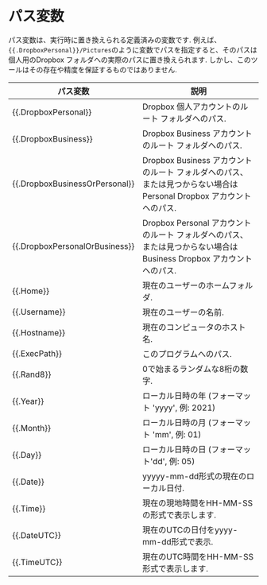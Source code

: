 # パス変数

パス変数は、実行時に置き換えられる定義済みの変数です. 例えば、`{{.DropboxPersonal}}/Pictures`のように変数でパスを指定すると、そのパスは個人用のDropbox フォルダへの実際のパスに置き換えられます. しかし、このツールはその存在や精度を保証するものではありません.

| パス変数                       | 説明                                                                                                                |
|--------------------------------|---------------------------------------------------------------------------------------------------------------------|
| {{.DropboxPersonal}}           | Dropbox 個人アカウントのルート フォルダへのパス.                                                                    |
| {{.DropboxBusiness}}           | Dropbox Business アカウントのルート フォルダへのパス.                                                               |
| {{.DropboxBusinessOrPersonal}} | Dropbox Business アカウントのルート フォルダへのパス、または見つからない場合は Personal Dropbox アカウントへのパス. |
| {{.DropboxPersonalOrBusiness}} | Dropbox Personal アカウントのルート フォルダへのパス、または見つからない場合は Business Dropbox アカウントへのパス. |
| {{.Home}}                      | 現在のユーザーのホームフォルダ.                                                                                     |
| {{.Username}}                  | 現在のユーザーの名前.                                                                                               |
| {{.Hostname}}                  | 現在のコンピュータのホスト名.                                                                                       |
| {{.ExecPath}}                  | このプログラムへのパス.                                                                                             |
| {{.Rand8}}                     | 0で始まるランダムな8桁の数字.                                                                                       |
| {{.Year}}                      | ローカル日時の年 (フォーマット 'yyyy', 例: 2021)                                                                    |
| {{.Month}}                     | ローカル日時の月 (フォーマット 'mm', 例: 01)                                                                        |
| {{.Day}}                       | ローカル日時の日 (フォーマット'dd', 例: 05)                                                                         |
| {{.Date}}                      | yyyyy-mm-dd形式の現在のローカル日付.                                                                                |
| {{.Time}}                      | 現在の現地時間をHH-MM-SSの形式で表示します.                                                                         |
| {{.DateUTC}}                   | 現在のUTCの日付をyyyy-mm-dd形式で表示.                                                                              |
| {{.TimeUTC}}                   | 現在のUTC時間をHH-MM-SS形式で表示します.                                                                            |

